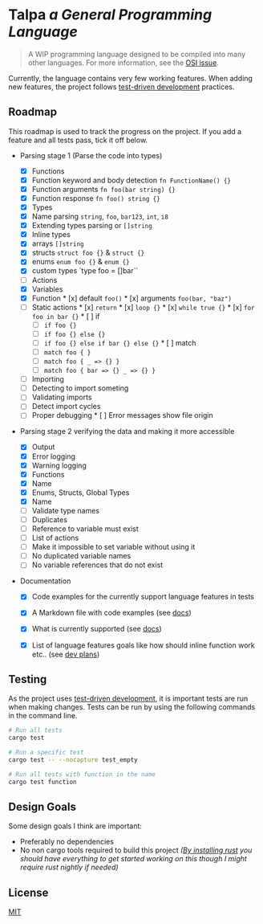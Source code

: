 # Talpa *a General Programming Language*

> A WIP programming language designed to be compiled into many other languages.
> For more information, see the [OSI issue](https://github.com/open-source-ideas/open-source-ideas/issues/235).

Currently, the language contains very few working features. When adding new features, the project follows [test-driven development](https://en.wikipedia.org/wiki/Test-driven_development) practices.


## Roadmap

This roadmap is used to track the progress on the project. If you add a feature and all tests pass, tick it off below.

   * Parsing stage 1 (Parse the code into types)

      * [x]  Functions
        * [x]  Function keyword and body detection `fn FunctionName() {}`
        * [x]  Function arguments `fn foo(bar string) {}`
        * [x]  Function response `fn foo() string {}`
      * [x]  Types
        * [x]  Name parsing `string`, `foo`, `bar123`, `int`, `i8`
        * [x]  Extending types parsing  or `[]string`
        * [x]  Inline types
        * [x]  arrays `[]string`
        * [x]  structs `struct foo {}` & `struct {}`
        * [x]  enums `enum foo {}` & `enum {}`
        * [x]  custom types `type foo = []bar``
      * [ ]  Actions
        * [x]  Variables
        * [x]  Function
          * [x]  default `foo()`
          * [x]  arguments `foo(bar, "baz")`
        * [ ]  Static actions
          * [x]  `return`
          * [x]  `loop {}`
          * [x]  `while true {}`
          * [x]  `for foo in bar {}`
          * [ ] if
            * [ ] `if foo {}`
            * [ ] `if foo {} else {}`
            * [ ] `if foo {} else if bar {} else {}`
          * [ ] match
            * [ ] `match foo { }`
            * [ ] `match foo { _ => {} }`
            * [ ] `match foo { bar => {} _ => {} }`
      * [ ]  Importing
        * [ ]  Detecting to import someting
        * [ ]  Validating imports
        * [ ]  Detect import cycles
        * [ ]  Proper debugging
          * [ ]  Error messages show file origin

   * Parsing stage 2 verifying the data and making it more accessible

      * [x]  Output
        * [x]  Error logging
        * [x]  Warning logging
      * [x]  Functions
        * [x]  Name
      * [x]  Enums, Structs, Global Types
        * [x]  Name
      * [ ]  Validate type names
        * [ ]  Duplicates
        * [ ]  Reference to variable must exist
      * [ ]  List of actions
        * [ ]  Make it impossible to set variable without using it
        * [ ]  No duplicated variable names
        * [ ]  No variable references that do not exist

   * Documentation

      * [x]  Code examples for the currently support language features in tests
      * [x]  A Markdown file with code examples (see [docs](docs/README.md))
        * [x]  What is currently supported (see [docs](docs/README.md))
        * [x]  List of language features goals like how should inline function work etc.. (see [dev plans](docs/README.md#maintainer-development-plans))


## Testing

As the project uses [test-driven development](https://en.wikipedia.org/wiki/Test-driven_development), it is important tests are run when making changes. Tests can be run by using the following commands in the command line.

```bash
# Run all tests
cargo test

# Run a specific test
cargo test -- --nocapture test_empty

# Run all tests with function in the name
cargo test function
```


## Design Goals

Some design goals I think are important:
- Preferably no dependencies
- No non cargo tools required to build this project *([By installing rust](https://www.rust-lang.org/tools/install) you should have everything to get started working on this though I might require rust nightly if needed)*


## License

[MIT](https://choosealicense.com/licenses/mit/)
